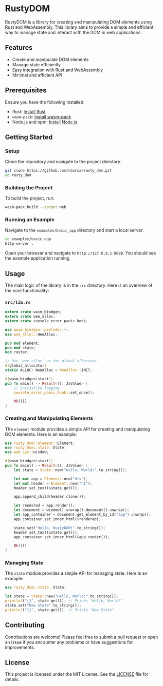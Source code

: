 # RustyDOM

RustyDOM is a library for creating and manipulating DOM elements using Rust and WebAssembly. This library aims to provide a simple and efficient way to manage state and interact with the DOM in web applications.

## Features

- Create and manipulate DOM elements
- Manage state efficiently
- Easy integration with Rust and WebAssembly
- Minimal and efficient API

## Prerequisites

Ensure you have the following installed:

- Rust: [Install Rust](https://www.rust-lang.org/tools/install)
- `wasm-pack`: [Install wasm-pack](https://rustwasm.github.io/wasm-pack/installer/)
- Node.js and npm: [Install Node.js](https://nodejs.org/)

## Getting Started

### Setup

Clone the repository and navigate to the project directory:

```sh
git clone https://github.com/nbursa/rusty_dom.git
cd rusty_dom
```

### Building the Project

To build the project, run:

```sh
wasm-pack build --target web
```

### Running an Example

Navigate to the `examples/basic_app` directory and start a local server:

```sh
cd examples/basic_app
http-server .
```

Open your browser and navigate to `http://127.0.0.1:8080`. You should see the example application running.

## Usage

The main logic of the library is in the `src` directory. Here is an overview of the core functionality:

### `src/lib.rs`

```rust
extern crate wasm_bindgen;
extern crate wee_alloc;
extern crate console_error_panic_hook;

use wasm_bindgen::prelude::*;
use wee_alloc::WeeAlloc;

pub mod element;
pub mod state;
mod router;

// Use `wee_alloc` as the global allocator.
#[global_allocator]
static ALLOC: WeeAlloc = WeeAlloc::INIT;

#[wasm_bindgen(start)]
pub fn main() -> Result<(), JsValue> {
    // Initialize logging
    console_error_panic_hook::set_once();

    Ok(())
}
```

### Creating and Manipulating Elements

The `element` module provides a simple API for creating and manipulating DOM elements. Here is an example:

```rust
use rusty_dom::element::Element;
use rusty_dom::state::State;
use web_sys::window;

#[wasm_bindgen(start)]
pub fn main() -> Result<(), JsValue> {
    let state = State::new("Hello, World!".to_string());

    let mut app = Element::new("div");
    let mut header = Element::new("h1");
    header.set_text(&state.get());

    app.append_child(header.clone());

    let rendered = app.render();
    let document = window().unwrap().document().unwrap();
    let app_container = document.get_element_by_id("app").unwrap();
    app_container.set_inner_html(&rendered);

    state.set("Hello, RustyDOM!".to_string());
    header.set_text(&state.get());
    app_container.set_inner_html(&app.render());

    Ok(())
}
```

### Managing State

The `state` module provides a simple API for managing state. Here is an example:

```rust
use rusty_dom::state::State;

let state = State::new("Hello, World!".to_string());
println!("{}", state.get()); // Prints "Hello, World!"
state.set("New State".to_string());
println!("{}", state.get()); // Prints "New State"
```

## Contributing

Contributions are welcome! Please feel free to submit a pull request or open an issue if you encounter any problems or have suggestions for improvements.

## License

This project is licensed under the MIT License. See the [LICENSE](LICENSE) file for details.

